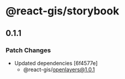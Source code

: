 # @react-gis/storybook

## 0.1.1

### Patch Changes

- Updated dependencies [6f4577e]
  - @react-gis/openlayers@1.0.1
